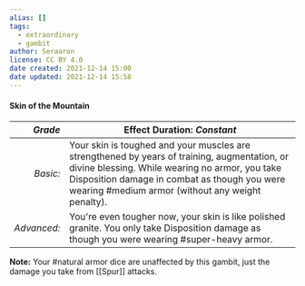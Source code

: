 ```yaml
---
alias: []
tags:
  - extraordinary
  - gambit
author: Seraaron
license: CC BY 4.0
date created: 2021-12-14 15:00
date updated: 2021-12-14 15:58
---
```


#### Skin of the Mountain

|   _Grade_ | Effect Duration: _Constant_                                                                                                                                                                                                                                            |
| ----------: | --------------------------------------------------------------------------------------------------------------------------------------------------------------------------------------------------------------------------------------------------- |
|    _Basic:_ | Your skin is toughed and your muscles are strengthened by years of training, augmentation, or divine blessing. While wearing no armor, you take Disposition damage in combat as though you were wearing #medium armor (without any weight penalty). |
| _Advanced:_ | You're even tougher now, your skin is like polished granite. You only take Disposition damage as though you were wearing #super-heavy armor.                                                                                                        |

**Note:** Your #natural armor dice are unaffected by this gambit, just the damage you take from [[Spur]] attacks.
